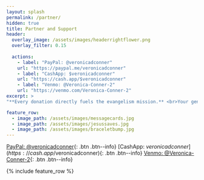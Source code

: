 ```yaml
---
layout: splash
permalink: /partner/
hidden: true
title: Partner and Support
header:
  overlay_image: /assets/images/headerrightflower.png
  overlay_filter: 0.15
  
  actions:
	- label: "PayPal: @veronicadconner"
	url: "https://paypal.me/veronicadconner"
	- label: "CashApp: $veronicadconner"
	url: "https://cash.app/$veronicadconner"
	- label: "Venmo: @Veronica-Conner-2"
	url: "https://venmo.com/Veronica-Conner-2"
excerpt: >
"**Every donation directly fuels the evangelism mission.** <br>Your generous support helps provide Bibles, gospel tracts, travel expenses, care packages for the homeless, and essential outreach supplies—ensuring the message of salvation can go farther and touch more lives."<br>

feature_row:
  - image_path: /assets/images/messagecards.jpg
  - image_path: /assets/images/jesussaves.jpg
  - image_path: /assets/images/braceletbump.jpg
---
```


[PayPal: @veronicadconner](https://paypal.me/veronicadconner){: .btn .btn--info}
[CashApp: $veronicadconner](https://cash.app/$veronicadconner){: .btn .btn--info}
[Venmo: @Veronica-Conner-2](https://venmo.com/Veronica-Conner-2){: .btn .btn--info}

{% include feature_row %}